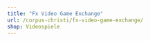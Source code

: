 ```yaml
---
title: "Fx Video Game Exchange"
url: /corpus-christi/fx-video-game-exchange/
shop: Videospiele
---
```

